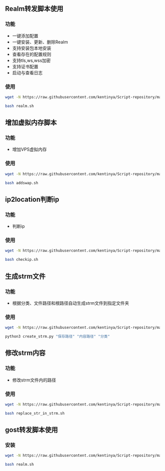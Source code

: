 ## Realm转发脚本使用
### 功能
- 一键添加配置
- 一键安装、更新、删除Realm
- 支持安装包本地安装
- 查看存在的配置规则
- 支持tls,ws,wss加密
- 支持证书配置
- 启动与查看日志
### 使用
``` bash
wget -N https://raw.githubusercontent.com/kentinya/Script-repository/main/Realm/realm.sh && chmod +x realm.sh
```
``` bash
bash realm.sh
```
## 增加虚拟内存脚本
### 功能
- 增加VPS虚拟内存
### 使用
```bash
wget -N https://raw.githubusercontent.com/kentinya/Script-repository/main/addswap/addswap.sh && chmod +x addswap.sh
```
``` bash
bash addswap.sh
```

## ip2location判断ip
### 功能
- 判断ip

### 使用
```bash
wget -N https://raw.githubusercontent.com/kentinya/Script-repository/main/ip2location/checkip.sh && chmod +x checkip.sh
```
``` bash
bash checkip.sh
```
## 生成strm文件

### 功能
- 根据分类、文件路径和根路径自动生成strm文件到指定文件夹

### 使用
```bash
wget -N https://raw.githubusercontent.com/kentinya/Script-repository/main/creat_strm/create_strm.py && chmod +x create_strm.py
```
``` bash
python3 create_strm.py "保存路径" "内容路径" "分类"
```

## 修改strm内容

### 功能

-  修改strm文件内的路径

### 使用

```bash
wget -N https://raw.githubusercontent.com/kentinya/Script-repository/main/creat_strm/replace_str_in_strm.sh && chmod +x replace_str_in_strm.sh
```
```bash
bash replace_str_in_strm.sh
```

## gost转发脚本使用

### 安装
``` bash
wget -N https://raw.githubusercontent.com/kentinya/Script-repository/main/Realm/realm.sh && chmod +x realm.sh
```
``` bash
bash realm.sh
```
